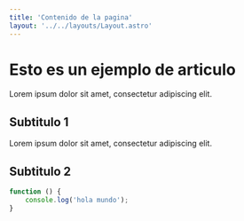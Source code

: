 ```yaml
---
title: 'Contenido de la pagina'
layout: '../../layouts/Layout.astro'
---
```


# Esto es un ejemplo de articulo

Lorem ipsum dolor sit amet, consectetur adipiscing elit.

## Subtitulo 1

Lorem ipsum dolor sit amet, consectetur adipiscing elit.

## Subtitulo 2

```js
function () {
    console.log('hola mundo');
}
```
